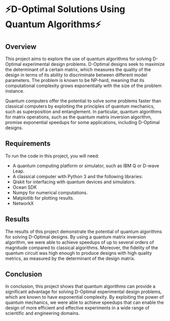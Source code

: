 # ⚡️D-Optimal Solutions Using Quantum Algorithms⚡️

## Overview

This project aims to explore the use of quantum algorithms for solving D-Optimal experimental design problems. D-Optimal designs seek to maximize the determinant of a certain matrix, which measures the quality of the design in terms of its ability to discriminate between different model parameters. The problem is known to be NP-hard, meaning that its computational complexity grows exponentially with the size of the problem instance.

Quantum computers offer the potential to solve some problems faster than classical computers by exploiting the principles of quantum mechanics, such as superposition and entanglement. In particular, quantum algorithms for matrix operations, such as the quantum matrix inversion algorithm, promise exponential speedups for some applications, including D-Optimal designs.

## Requirements
To run the code in this project, you will need:

- A quantum computing platform or simulator, such as IBM Q or D-wave Leap.
- A classical computer with Python 3 and the following libraries:
- Qiskit for interfacing with quantum devices and simulators.
- Ocean SDK
- Numpy for numerical computations.
- Matplotlib for plotting results.
- NetworkX

## Results
The results of this project demonstrate the potential of quantum algorithms for solving D-Optimal designs. By using a quantum matrix inversion algorithm, we were able to achieve speedups of up to several orders of magnitude compared to classical algorithms. Moreover, the fidelity of the quantum circuit was high enough to produce designs with high quality metrics, as measured by the determinant of the design matrix.

## Conclusion
In conclusion, this project shows that quantum algorithms can provide a significant advantage for solving D-Optimal experimental design problems, which are known to have exponential complexity. By exploiting the power of quantum mechanics, we were able to achieve speedups that can enable the design of more efficient and effective experiments in a wide range of scientific and engineering domains.
